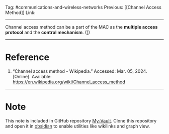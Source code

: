 Tag: #communications-and-wireless-networks 
Previous: [[Channel Access Method]]
Link: 

---

Channel access method can be a part of the MAC as the **multiple access protocol** and the **control mechanism**. (<u>1</u>)

---

# Reference

1. “Channel access method - Wikipedia.” Accessed: Mar. 05, 2024. [Online]. Available: https://en.wikipedia.org/wiki/Channel_access_method

---

# Note

This note is included in GitHub repository [My-Vault](https://github.com/LittleD3092/My-Vault.git). Clone this repository and open it in [obsidian](https://obsidian.md/) to enable utilities like wikilinks and graph view.